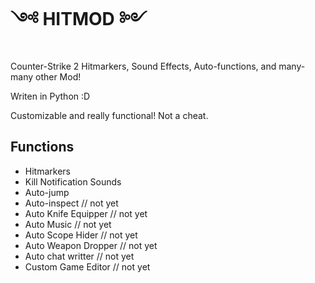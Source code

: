 # ༺ HITMOD ༻
Counter-Strike 2 Hitmarkers, Sound Effects, Auto-functions, and many-many other Mod!

Writen in Python :D

Customizable and really functional! Not a cheat.

## Functions
- Hitmarkers
- Kill Notification Sounds
- Auto-jump
- Auto-inspect // not yet
- Auto Knife Equipper // not yet
- Auto Music // not yet
- Auto Scope Hider // not yet
- Auto Weapon Dropper // not yet
- Auto chat writter // not yet
- Custom Game Editor // not yet
